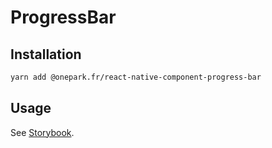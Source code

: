 # ProgressBar

## Installation

```bash
yarn add @onepark.fr/react-native-component-progress-bar
```

## Usage

See [Storybook](../../stories/ProgressBar.stories.js).
